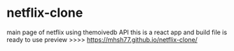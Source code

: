 # netflix-clone
main page of netflix using themoivedb API
this is a react app
and build file is ready to use
preview >>>> https://mhsh77.github.io/netflix-clone/
